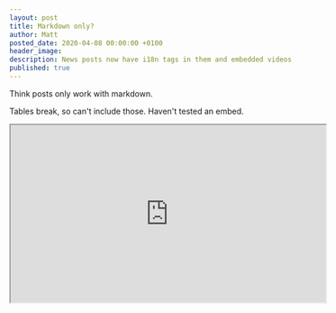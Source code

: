 ```yaml
---
layout: post
title: Markdown only?
author: Matt
posted_date: 2020-04-08 00:00:00 +0100
header_image:
description: News posts now have i18n tags in them and embedded videos format properly.
published: true
---
```


Think posts only work with markdown.

Tables break, so can't include those. Haven't tested an embed.

<div class="cms-embed" data-cms-embed="PGlmcmFtZSB0aXRsZT0iTGVhcm4gSmF2YVNjcmlwdCBieSBidWlsZGluZyA3IGdhbWVzIiB3aWR0aD0iNTYwIiBoZWlnaHQ9IjMxNSIgc3JjPSJodHRwczovL3d3dy55b3V0dWJlLmNvbS9lbWJlZC9saE5kVVZoM3FDYyIgYWxsb3c9ImFjY2VsZXJvbWV0ZXI7IGF1dG9wbGF5OyBlbmNyeXB0ZWQtbWVkaWE7IGd5cm9zY29wZTsgcGljdHVyZS1pbi1waWN0dXJlIiBhbGxvd2Z1bGxzY3JlZW4+PC9pZnJhbWU+"><iframe title="Learn JavaScript by building 7 games" width="560" height="315" src="https://www.youtube.com/embed/lhNdUVh3qCc" allow="accelerometer; autoplay; encrypted-media; gyroscope; picture-in-picture" allowfullscreen=""></iframe></div>

&nbsp;